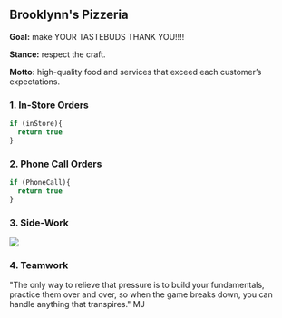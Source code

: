 ## Brooklynn's Pizzeria

**Goal:** make YOUR TASTEBUDS THANK YOU!!!!

**Stance:** respect the craft.

**Motto:** high-quality food and services that exceed each customer’s expectations.

### 1. In-Store Orders


```javascript
if (inStore){
  return true
}
```

### 2. Phone Call Orders

```javascript
if (PhoneCall){
  return true
}
```

### 3. Side-Work

<img src="images/side_work.jpg
          ?raw=true"/>

### 4. Teamwork

"The only way to relieve that pressure is to build your fundamentals, practice them over and over, so when the game breaks down, you can handle anything that transpires." MJ
